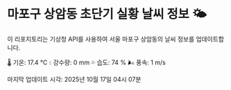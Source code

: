 
# 마포구 상암동 초단기 실황 날씨 정보 🌤️

이 리포지토리는 기상청 API를 사용하여 서울 마포구 상암동의 날씨 정보를 업데이트합니다. 

🌡️ 기온: 17.4 ℃
💧 강수량: 0 mm
💦 습도: 74 %
🌬️ 풍속: 1 m/s

마지막 업데이트 시각: 2025년 10월 17일 04시 07분    
